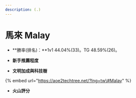 ```yaml
---
description: (.)
---
```


# 馬來 Malay

* **勝率\(排名\)：**1v1 44.04%\(33\)。TG 48.59%\(26\)。
* **新手推薦程度**



* **文明加成與科技樹**

{% embed url="https://aoe2techtree.net/?lng=tw\#Malay" %}

* **火山評分**



